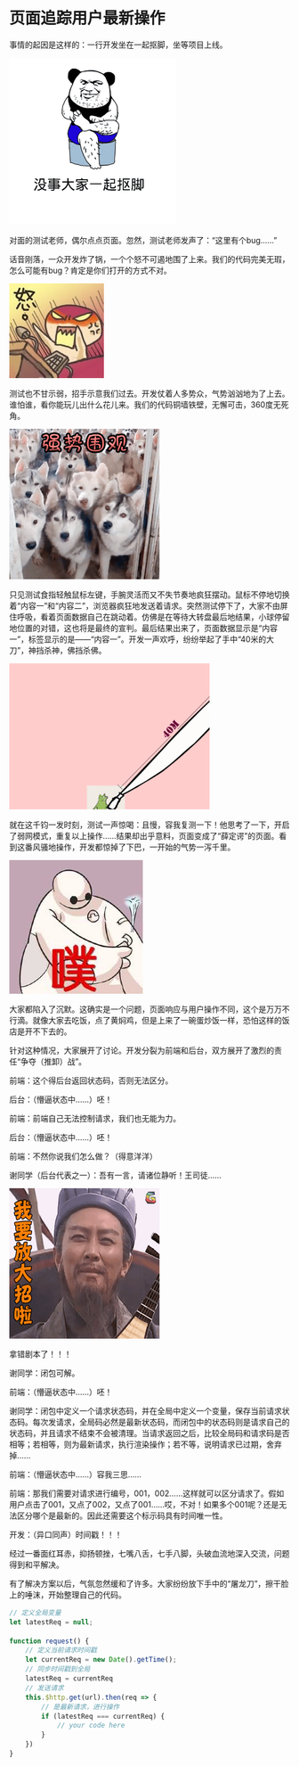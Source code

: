 # 页面追踪用户最新操作

事情的起因是这样的：一行开发坐在一起抠脚，坐等项目上线。

![koujiao.gif](./img/koujiao.gif)

对面的测试老师，偶尔点点页面。忽然，测试老师发声了：“这里有个bug……”

话音刚落，一众开发炸了锅，一个个怒不可遏地围了上来。我们的代码完美无瑕，怎么可能有bug？肯定是你们打开的方式不对。

![xianzhuozi.jpg](./img/xianzhuozi.jpg)

测试也不甘示弱，招手示意我们过去。开发仗着人多势众，气势汹汹地为了上去。谁怕谁，看你能玩儿出什么花儿来。我们的代码铜墙铁壁，无懈可击，360度无死角。

![qiangshiweiguan.gif](./img/qiangshiweiguan.gif)

只见测试食指轻触鼠标左键，手腕灵活而又不失节奏地疯狂摆动。鼠标不停地切换着“内容一”和“内容二”，浏览器疯狂地发送着请求。突然测试停下了，大家不由屏住呼吸，看着页面数据自己在跳动着。仿佛是在等待大转盘最后地结果，小球停留地位置的对错，这也将是最终的宣判。最后结果出来了，页面数据显示是“内容一”，标签显示的是——“内容一”。开发一声欢呼，纷纷举起了手中“40米的大刀”，神挡杀神，佛挡杀佛。

![dadao.gif](./img/dadao.gif)

就在这千钧一发时刻，测试一声惊喝：且慢，容我复测一下！他思考了一下，开启了弱网模式，重复以上操作……结果却出乎意料，页面变成了“薛定谔”的页面。看到这番风骚地操作，开发都惊掉了下巴，一开始的气势一泻千里。

![louqi.jpg](./img/louqi.jpg)

大家都陷入了沉默。这确实是一个问题，页面响应与用户操作不同，这个是万万不行滴。就像大家去吃饭，点了黄焖鸡，但是上来了一碗蛋炒饭一样，恐怕这样的饭店是开不下去的。

针对这种情况，大家展开了讨论。开发分裂为前端和后台，双方展开了激烈的责任“争夺（推卸）战”。

前端：这个得后台返回状态码，否则无法区分。

后台：（懵逼状态中……）呸！

前端：前端自己无法控制请求，我们也无能为力。

后台：（懵逼状态中……）呸！

前端：不然你说我们怎么做？（得意洋洋）

谢同学（后台代表之一）：吾有一言，请诸位静听！王司徒……

![zhugeliang.gif](./img/zhugeliang.gif)

拿错剧本了！！！

谢同学：闭包可解。

前端：（懵逼状态中……）呸！

谢同学：闭包中定义一个请求状态码，并在全局中定义一个变量，保存当前请求状态码。每次发请求，全局码必然是最新状态码，而闭包中的状态码则是请求自己的状态码，并且请求不结束不会被清理。当请求返回之后，比较全局码和请求码是否相等；若相等，则为最新请求，执行渲染操作；若不等，说明请求已过期，舍弃掉……

前端：（懵逼状态中……）容我三思……

前端：那我们需要对请求进行编号，001，002……这样就可以区分请求了。假如用户点击了001，又点了002，又点了001……哎，不对！如果多个001呢？还是无法区分哪个是最新的。因此还需要这个标示码具有时间唯一性。

开发：（异口同声）时间戳！！！

经过一番面红耳赤，抑扬顿挫，七嘴八舌，七手八脚，头破血流地深入交流，问题得到和平解决。

有了解决方案以后，气氛忽然缓和了许多。大家纷纷放下手中的“屠龙刀”，擦干脸上的唾沫，开始整理自己的代码。

```javascript
// 定义全局变量
let latestReq = null;

function request() {
    // 定义当前请求时间戳
    let currentReq = new Date().getTime();
    // 同步时间戳到全局
    latestReq = currentReq
    // 发送请求
    this.$http.get(url).then(req => {
        // 是最新请求，进行操作
        if (latestReq === currentReq) {
            // your code here
        }
    })
}
```